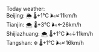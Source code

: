 Today weather:  
Beijing: 🌦   🌡️+1°C 🌬️↙11km/h  
Tianjin: 🌨  🌡️+3°C 🌬️←26km/h  
Shijiazhuang: 🌨  🌡️+1°C 🌬️↓11km/h  
Tangshan: ❄️   🌡️+1°C 🌬️↙16km/h  
